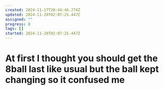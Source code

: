 ```yaml
---
created: 2024-11-17T20:44:46.774Z
updated: 2024-11-20T02:07:25.447Z
assigned: ""
progress: 0
tags: []
started: 2024-11-20T02:07:25.447Z
---
```


# At first I thought you should get the 8ball last like usual but the ball kept changing so it confused me
